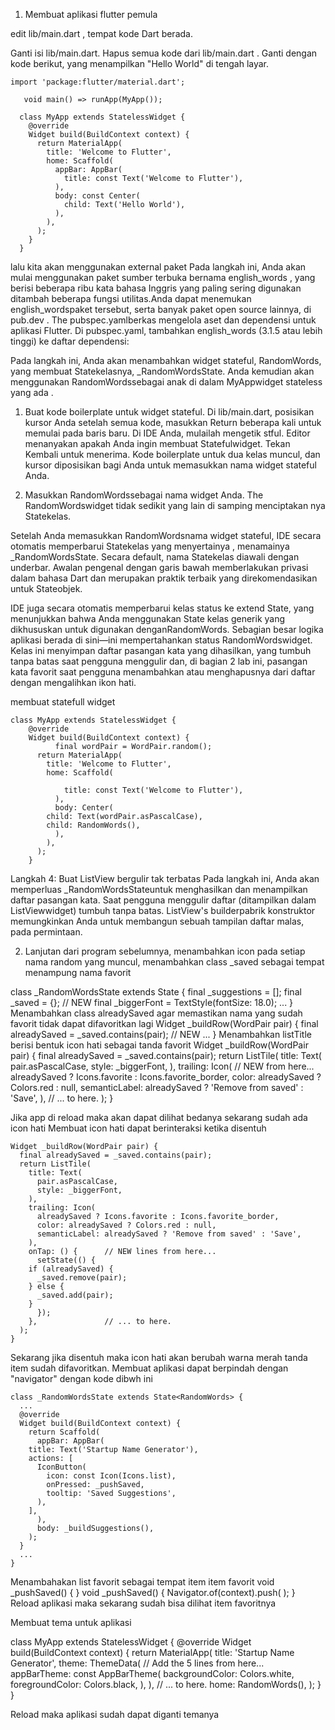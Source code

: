 1. Membuat aplikasi flutter pemula

edit lib/main.dart , tempat kode Dart berada.

Ganti isi lib/main.dart.
Hapus semua kode dari lib/main.dart . Ganti dengan kode berikut, yang menampilkan "Hello World" di tengah layar.

 	import 'package:flutter/material.dart';

       void main() => runApp(MyApp());

      class MyApp extends StatelessWidget {
        @override
        Widget build(BuildContext context) {
          return MaterialApp(
            title: 'Welcome to Flutter',
            home: Scaffold(
              appBar: AppBar(
                title: const Text('Welcome to Flutter'),
              ),
              body: const Center(
                child: Text('Hello World'),
              ),
            ),
          );
        }
      }
  
lalu kita akan menggunakan external paket Pada langkah ini, Anda akan mulai menggunakan paket sumber terbuka bernama english_words , yang berisi beberapa ribu kata bahasa Inggris yang paling sering digunakan ditambah beberapa fungsi utilitas.Anda dapat menemukan english_wordspaket tersebut, serta banyak paket open source lainnya, di pub.dev .
The pubspec.yamlberkas mengelola aset dan dependensi untuk aplikasi Flutter. Di pubspec.yaml, tambahkan english_words (3.1.5 atau lebih tinggi) ke daftar dependensi:


Pada langkah ini, Anda akan menambahkan widget stateful, RandomWords, yang membuat Statekelasnya, _RandomWordsState. Anda kemudian akan menggunakan RandomWordssebagai anak di dalam MyAppwidget stateless yang ada .

1. Buat kode boilerplate untuk widget stateful.
Di lib/main.dart, posisikan kursor Anda setelah semua kode, masukkan Return beberapa kali untuk memulai pada baris baru. Di IDE Anda, mulailah mengetik stful. Editor menanyakan apakah Anda ingin membuat Statefulwidget. Tekan Kembali untuk menerima. Kode boilerplate untuk dua kelas muncul, dan kursor diposisikan bagi Anda untuk memasukkan nama widget stateful Anda.

2. Masukkan RandomWordssebagai nama widget Anda.
The RandomWordswidget tidak sedikit yang lain di samping menciptakan nya Statekelas.

Setelah Anda memasukkan RandomWordsnama widget stateful, IDE secara otomatis memperbarui Statekelas yang menyertainya , menamainya _RandomWordsState. Secara default, nama Statekelas diawali dengan underbar. Awalan pengenal dengan garis bawah memberlakukan privasi dalam bahasa Dart dan merupakan praktik terbaik yang direkomendasikan untuk Stateobjek.

IDE juga secara otomatis memperbarui kelas status ke extend State<RandomWords>, yang menunjukkan bahwa Anda menggunakan State kelas generik yang dikhususkan untuk digunakan denganRandomWords. Sebagian besar logika aplikasi berada di sini—ini mempertahankan status RandomWordswidget. Kelas ini menyimpan daftar pasangan kata yang dihasilkan, yang tumbuh tanpa batas saat pengguna menggulir dan, di bagian 2 lab ini, pasangan kata favorit saat pengguna menambahkan atau menghapusnya dari daftar dengan mengalihkan ikon hati.

  membuat statefull widget

	class MyApp extends StatelessWidget {
	    @override
	    Widget build(BuildContext context) {
      	      final wordPair = WordPair.random();
	      return MaterialApp(
	        title: 'Welcome to Flutter',
	        home: Scaffold(

	            title: const Text('Welcome to Flutter'),
	          ),
	          body: Center(
            child: Text(wordPair.asPascalCase),
            child: RandomWords(),
	          ),
	        ),
	      );
	    }

Langkah 4: Buat ListView bergulir tak terbatas
Pada langkah ini, Anda akan memperluas _RandomWordsStateuntuk menghasilkan dan menampilkan daftar pasangan kata. Saat pengguna menggulir daftar (ditampilkan dalam ListViewwidget) tumbuh tanpa batas. ListView's builderpabrik konstruktor memungkinkan Anda untuk membangun sebuah tampilan daftar malas, pada permintaan.

2. Lanjutan dari program sebelumnya, menambahkan icon pada setiap nama random yang muncul, menambahkan class _saved sebagai tempat menampung nama favorit
	
class _RandomWordsState extends State<RandomWords> {
	final _suggestions = <WordPair>[];
	final _saved = <WordPair>{};     // NEW
	final _biggerFont = TextStyle(fontSize: 18.0);
	 ...
}
   Menambahkan class alreadySaved agar memastikan nama yang sudah favorit tidak dapat difavoritkan lagi
	Widget _buildRow(WordPair pair) {
	  final alreadySaved = _saved.contains(pair);  // NEW
	  ...
	}
   Menambahkan listTitle berisi bentuk icon hati sebagai tanda favorit
	Widget _buildRow(WordPair pair) {
	  final alreadySaved = _saved.contains(pair);
	  return ListTile(
	    title: Text(
	      pair.asPascalCase,
	      style: _biggerFont,
	    ),
	    trailing: Icon(   // NEW from here... 
	      alreadySaved ? Icons.favorite : Icons.favorite_border,
	      color: alreadySaved ? Colors.red : null,
	      semanticLabel: alreadySaved ? 'Remove from saved' : 'Save',
	    ),                // ... to here.
	  );
	}
	
  Jika app di reload maka akan dapat dilihat bedanya sekarang sudah ada icon hati
  Membuat icon hati dapat berinteraksi ketika disentuh 
	
	Widget _buildRow(WordPair pair) {
	  final alreadySaved = _saved.contains(pair);
	  return ListTile(
	    title: Text(
	      pair.asPascalCase,
	      style: _biggerFont,
	    ),
	    trailing: Icon(
	      alreadySaved ? Icons.favorite : Icons.favorite_border,
	      color: alreadySaved ? Colors.red : null,
	      semanticLabel: alreadySaved ? 'Remove from saved' : 'Save',
	    ),
	    onTap: () {      // NEW lines from here...
	      setState(() {
		if (alreadySaved) {
		  _saved.remove(pair);
		} else { 
		  _saved.add(pair); 
		} 
	      });
	    },               // ... to here.
	  );
	}
	
  Sekarang jika disentuh maka icon hati akan berubah warna merah tanda item sudah difavoritkan.
  Membuat aplikasi dapat berpindah dengan "navigator" dengan kode dibwh ini
	
	class _RandomWordsState extends State<RandomWords> {
	  ...
	  @override
	  Widget build(BuildContext context) {
	    return Scaffold(
	      appBar: AppBar(
		title: Text('Startup Name Generator'),
		actions: [
		  IconButton(
		    icon: const Icon(Icons.list),
		    onPressed: _pushSaved,
		    tooltip: 'Saved Suggestions',
		  ),
		],
	      ),
	      body: _buildSuggestions(),
	    );
	  }
	  ...
	}
  Menambahakan list favorit sebagai tempat item item favorit
	void _pushSaved() {
  }
	void _pushSaved() {
	  Navigator.of(context).push(
	  );
	}
 Reload aplikasi maka sekarang sudah bisa dilihat item favoritnya

 Membuat tema untuk aplikasi
	
class MyApp extends StatelessWidget {
  @override
  Widget build(BuildContext context) {
    return MaterialApp(
      title: 'Startup Name Generator',
      theme: ThemeData(          // Add the 5 lines from here... 
        appBarTheme: const AppBarTheme(
          backgroundColor: Colors.white,
          foregroundColor: Colors.black,
        ),
      ),                         // ... to here.
      home: RandomWords(),
    );
  }
}
	
Reload maka aplikasi sudah dapat diganti temanya